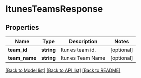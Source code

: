 # ItunesTeamsResponse

## Properties
Name | Type | Description | Notes
------------ | ------------- | ------------- | -------------
**team_id** | **string** | Itunes team id. | [optional] 
**team_name** | **string** | Itunes Team Name | [optional] 

[[Back to Model list]](../README.md#documentation-for-models) [[Back to API list]](../README.md#documentation-for-api-endpoints) [[Back to README]](../README.md)

